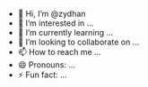 - 👋 Hi, I’m @zydhan
- 👀 I’m interested in ...
- 🌱 I’m currently learning ...
- 💞️ I’m looking to collaborate on ...
- 📫 How to reach me ...
- 😄 Pronouns: ...
- ⚡ Fun fact: ...

<!---
zydhan/zydhan is a ✨ special ✨ repository because its `README.md` (this file) appears on your GitHub profile.
You can click the Preview link to take a look at your changes.
--->
